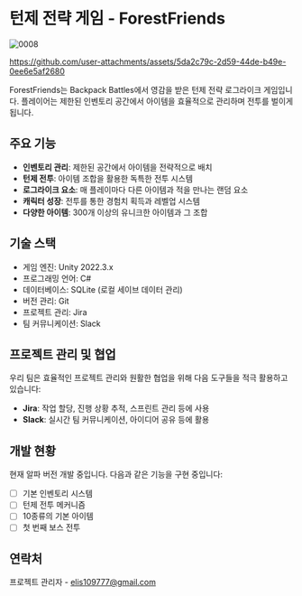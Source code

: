 # 턴제 전략 게임 - ForestFriends

![0008](https://github.com/user-attachments/assets/45542e62-187f-496a-b9e9-d8a3cabca552)


https://github.com/user-attachments/assets/5da2c79c-2d59-44de-b49e-0ee6e5af2680


ForestFriends는 Backpack Battles에서 영감을 받은 턴제 전략 로그라이크 게임입니다. 플레이어는 제한된 인벤토리 공간에서 아이템을 효율적으로 관리하며 전투를 벌이게 됩니다.

## 주요 기능

- **인벤토리 관리**: 제한된 공간에서 아이템을 전략적으로 배치
- **턴제 전투**: 아이템 조합을 활용한 독특한 전투 시스템
- **로그라이크 요소**: 매 플레이마다 다른 아이템과 적을 만나는 랜덤 요소
- **캐릭터 성장**: 전투를 통한 경험치 획득과 레벨업 시스템
- **다양한 아이템**: 300개 이상의 유니크한 아이템과 그 조합

## 기술 스택

- 게임 엔진: Unity 2022.3.x
- 프로그래밍 언어: C#
- 데이터베이스: SQLite (로컬 세이브 데이터 관리)
- 버전 관리: Git
- 프로젝트 관리: Jira
- 팀 커뮤니케이션: Slack

## 프로젝트 관리 및 협업

우리 팀은 효율적인 프로젝트 관리와 원활한 협업을 위해 다음 도구들을 적극 활용하고 있습니다:

- **Jira**: 작업 할당, 진행 상황 추적, 스프린트 관리 등에 사용
- **Slack**: 실시간 팀 커뮤니케이션, 아이디어 공유 등에 활용

## 개발 현황

현재 알파 버전 개발 중입니다. 다음과 같은 기능을 구현 중입니다:

- [ ] 기본 인벤토리 시스템
- [ ] 턴제 전투 메커니즘
- [ ] 10종류의 기본 아이템
- [ ] 첫 번째 보스 전투

## 연락처

프로젝트 관리자 - elis109777@gmail.com
